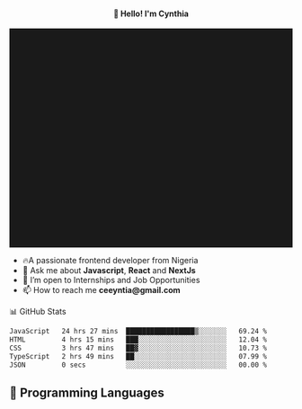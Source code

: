 <h4 align="center">👋 Hello! I'm Cynthia</h4>

<hr style="height:10%; margin-left:0; margin-right:0;" />

<div align="left">
  <ul>
  <li>🔥A passionate frontend developer from Nigeria</li>
  <li>💬 Ask me about <strong>Javascript</strong>, <strong>React</strong> and <strong> NextJs</strong></li>
  <li>👯 I’m open to Internships and Job Opportunities</li>
  <li>📫 How to reach me <strong>ceeyntia@gmail.com</strong></li>
</ul>
</div
  
## 📊 GitHub Stats

<!--START_SECTION:waka-->

```txt
JavaScript   24 hrs 27 mins  █████████████████▒░░░░░░░   69.24 %
HTML         4 hrs 15 mins   ███░░░░░░░░░░░░░░░░░░░░░░   12.04 %
CSS          3 hrs 47 mins   ██▓░░░░░░░░░░░░░░░░░░░░░░   10.73 %
TypeScript   2 hrs 49 mins   ██░░░░░░░░░░░░░░░░░░░░░░░   07.99 %
JSON         0 secs          ░░░░░░░░░░░░░░░░░░░░░░░░░   00.00 %
```

<!--END_SECTION:waka-->

## 💬 Programming Languages

<!--START_SECTION:languages-->
<!--END_SECTION:languages-->
